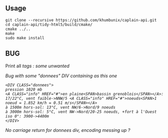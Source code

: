 ## Usage

```
git clone --recursive https://github.com/khumbunix/caplain-api.git
cd caplain-api/tidy-html5/build/cmake/
cmake ../..
make
sudo make install
```

## BUG

Print all <I> tags : some unwanted

Bug with some "donnees" DIV containing <A tags> as this one
```
<DIV CLASS="donnees">
pression 1020 mb
<A CLASS="info" HREF="#">en plaine<SPAN>bassin grenoblois</SPAN></A>: 17/22°C, vent faible->NNW/5 <A CLASS="info" HREF="#">noeuds<SPAN>1 noeud = 1.852 km/h = 0.51 m/s</SPAN></A>
à 1500m hors-sol: 13°C, vent NW/6->Nord/9 noeuds
à 3000m hors-sol: 5°C, vent NW->Nord/20-25 noeuds, +fort à l'Ouest
iso 0°: 3900->4400m
</DIV>
```

No carriage return for donnees div, encoding messing up ?
